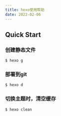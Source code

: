 ```yaml
---
title: hexo使用帮助
date: 2022-02-06
---
```


## Quick Start

### 创建静态文件

``` bash
$ hexo g
```

### 部署到git

``` bash
$ hexo d
```

### 切换主题时，清空缓存

``` bash
$ hexo clean
```
